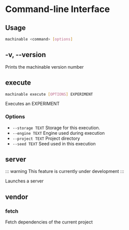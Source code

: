 # Command-line Interface

## Usage

```bash
machinable <command> [options]
```

## -v, --version

Prints the machinable version number

## execute

```bash
machinable execute [OPTIONS] EXPERIMENT
```

Executes an EXPERIMENT

### Options

- `--storage TEXT`  Storage for this execution.
- `--engine TEXT`   Engine used during execution
- `--project TEXT`  Project directory
- `--seed TEXT`     Seed used in this execution


## server

::: warning
This feature is currently under development
:::

Launches a server

## vendor

### fetch

Fetch dependencies of the current project
